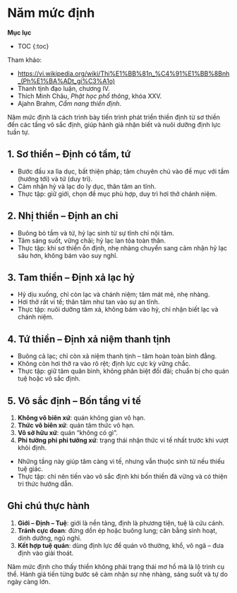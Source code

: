 # Năm mức định

**Mục lục**

- TOC
{:toc}

Tham khảo:

- <https://vi.wikipedia.org/wiki/Thi%E1%BB%81n_%C4%91%E1%BB%8Bnh_(Ph%E1%BA%ADt_gi%C3%A1o)>
- Thanh tịnh đạo luận, chương IV.
- Thích Minh Châu, *Phật học phổ thông*, khóa XXV.
- Ajahn Brahm, *Cẩm nang thiền định*.

Năm mức định là cách trình bày tiến trình phát triển thiền định từ sơ thiền đến các tầng vô sắc định, giúp hành giả nhận biết và nuôi dưỡng định lực tuần tự.

## 1. Sơ thiền – Định có tầm, tứ

- Bước đầu xa lìa dục, bất thiện pháp; tâm chuyên chú vào đề mục với tầm (hướng tới) và tứ (duy trì).
- Cảm nhận hỷ và lạc do ly dục, thân tâm an tĩnh.
- Thực tập: giữ giới, chọn đề mục phù hợp, duy trì hơi thở chánh niệm.

## 2. Nhị thiền – Định an chỉ

- Buông bỏ tầm và tứ, hỷ lạc sinh từ sự tĩnh chỉ nội tâm.
- Tâm sáng suốt, vững chãi; hỷ lạc lan tỏa toàn thân.
- Thực tập: khi sơ thiền ổn định, nhẹ nhàng chuyển sang cảm nhận hỷ lạc sâu hơn, không bám vào suy nghĩ.

## 3. Tam thiền – Định xả lạc hỷ

- Hỷ dịu xuống, chỉ còn lạc và chánh niệm; tâm mát mẻ, nhẹ nhàng.
- Hơi thở rất vi tế; thân tâm như tan vào sự an tĩnh.
- Thực tập: nuôi dưỡng tâm xả, không bám vào hỷ, chỉ nhận biết lạc và chánh niệm.

## 4. Tứ thiền – Định xả niệm thanh tịnh

- Buông cả lạc; chỉ còn xả niệm thanh tịnh – tâm hoàn toàn bình đẳng.
- Không còn hơi thở ra vào rõ rệt; định lực cực kỳ vững chắc.
- Thực tập: giữ tâm quân bình, không phân biệt đối đãi; chuẩn bị cho quán tuệ hoặc vô sắc định.

## 5. Vô sắc định – Bốn tầng vi tế

1. **Không vô biên xứ**: quán không gian vô hạn.
2. **Thức vô biên xứ**: quán tâm thức vô hạn.
3. **Vô sở hữu xứ**: quán “không có gì”.
4. **Phi tưởng phi phi tưởng xứ**: trạng thái nhận thức vi tế nhất trước khi vượt khỏi định.

- Những tầng này giúp tâm càng vi tế, nhưng vẫn thuộc sinh tử nếu thiếu tuệ giác.
- Thực tập: chỉ nên tiến vào vô sắc định khi bốn thiền đã vững và có thiện tri thức hướng dẫn.

## Ghi chú thực hành

1. **Giới – Định – Tuệ**: giới là nền tảng, định là phương tiện, tuệ là cứu cánh.
2. **Tránh cực đoan**: đừng dồn ép hoặc buông lung; cân bằng sinh hoạt, dinh dưỡng, ngủ nghỉ.
3. **Kết hợp tuệ quán**: dùng định lực để quán vô thường, khổ, vô ngã – đưa định vào giải thoát.

Năm mức định cho thấy thiền không phải trạng thái mơ hồ mà là lộ trình cụ thể. Hành giả tiến từng bước sẽ cảm nhận sự nhẹ nhàng, sáng suốt và tự do ngày càng lớn.
